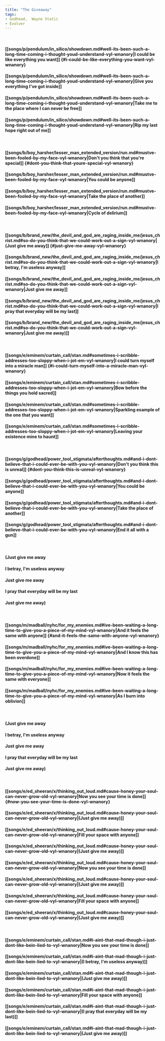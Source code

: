 ```yaml
---
title: "The Giveaway"
tags:
- Godhead,  Wayne Static
- Evolver
---
```

&nbsp;
#### [[songs/p/pendulum/in_silico/showdown.md#well-its-been-such-a-long-time-coming-i-thought-youd-understand-vyl-wnanory|I could be like everything you want]] {#i-could-be-like-everything-you-want-vyl-wnanory}
#### [[songs/p/pendulum/in_silico/showdown.md#well-its-been-such-a-long-time-coming-i-thought-youd-understand-vyl-wnanory|Give you everything I've got inside]]
#### [[songs/p/pendulum/in_silico/showdown.md#well-its-been-such-a-long-time-coming-i-thought-youd-understand-vyl-wnanory|Take me to the place where I can never be free]]
#### [[songs/p/pendulum/in_silico/showdown.md#well-its-been-such-a-long-time-coming-i-thought-youd-understand-vyl-wnanory|Rip my last hope right out of me]]
&nbsp;
#### [[songs/b/boy_harsher/lesser_man_extended_version/run.md#mustve-been-fooled-by-my-face-vyl-wnanory|Don't you think that you're special]] {#dont-you-think-that-youre-special-vyl-wnanory}
#### [[songs/b/boy_harsher/lesser_man_extended_version/run.md#mustve-been-fooled-by-my-face-vyl-wnanory|You could be anyone]]
#### [[songs/b/boy_harsher/lesser_man_extended_version/run.md#mustve-been-fooled-by-my-face-vyl-wnanory|Take the place of another]]
#### [[songs/b/boy_harsher/lesser_man_extended_version/run.md#mustve-been-fooled-by-my-face-vyl-wnanory|Cycle of delirium]]
&nbsp;
#### [[songs/b/brand_new/the_devil_and_god_are_raging_inside_me/jesus_christ.md#so-do-you-think-that-we-could-work-out-a-sign-vyl-wnanory|(Just give me away]] {#just-give-me-away-vyl-wnanory}
#### [[songs/b/brand_new/the_devil_and_god_are_raging_inside_me/jesus_christ.md#so-do-you-think-that-we-could-work-out-a-sign-vyl-wnanory|I betray, I'm useless anyway]]
#### [[songs/b/brand_new/the_devil_and_god_are_raging_inside_me/jesus_christ.md#so-do-you-think-that-we-could-work-out-a-sign-vyl-wnanory|Just give me away]]
#### [[songs/b/brand_new/the_devil_and_god_are_raging_inside_me/jesus_christ.md#so-do-you-think-that-we-could-work-out-a-sign-vyl-wnanory|I pray that everyday will be my last]]
#### [[songs/b/brand_new/the_devil_and_god_are_raging_inside_me/jesus_christ.md#so-do-you-think-that-we-could-work-out-a-sign-vyl-wnanory|Just give me away)]]
&nbsp;
#### [[songs/e/eminem/curtain_call/stan.md#sometimes-i-scribble-addresses-too-sloppy-when-i-jot-em-vyl-wnanory|I could turn myself into a miracle man]] {#i-could-turn-myself-into-a-miracle-man-vyl-wnanory}
#### [[songs/e/eminem/curtain_call/stan.md#sometimes-i-scribble-addresses-too-sloppy-when-i-jot-em-vyl-wnanory|Bow before the things you hold sacred]]
#### [[songs/e/eminem/curtain_call/stan.md#sometimes-i-scribble-addresses-too-sloppy-when-i-jot-em-vyl-wnanory|Sparkling example of the one that you want]]
#### [[songs/e/eminem/curtain_call/stan.md#sometimes-i-scribble-addresses-too-sloppy-when-i-jot-em-vyl-wnanory|Leaving your existence mine to haunt]]
&nbsp;
#### [[songs/g/godhead/power_tool_stigmata/afterthoughts.md#and-i-dont-believe-that-i-could-ever-be-with-you-vyl-wnanory|Don't you think this is unreal]] {#dont-you-think-this-is-unreal-vyl-wnanory}
#### [[songs/g/godhead/power_tool_stigmata/afterthoughts.md#and-i-dont-believe-that-i-could-ever-be-with-you-vyl-wnanory|You could be anyone]]
#### [[songs/g/godhead/power_tool_stigmata/afterthoughts.md#and-i-dont-believe-that-i-could-ever-be-with-you-vyl-wnanory|Take the place of another]]
#### [[songs/g/godhead/power_tool_stigmata/afterthoughts.md#and-i-dont-believe-that-i-could-ever-be-with-you-vyl-wnanory|End it all with a gun]]
&nbsp;
#### (Just give me away
#### I betray, I'm useless anyway
#### Just give me away
#### I pray that everyday will be my last
#### Just give me away)
&nbsp;
#### [[songs/m/madball/nyhc/for_my_enemies.md#ive-been-waiting-a-long-time-to-give-you-a-piece-of-my-mind-vyl-wnanory|And it feels the same with anyone]] {#and-it-feels-the-same-with-anyone-vyl-wnanory}
#### [[songs/m/madball/nyhc/for_my_enemies.md#ive-been-waiting-a-long-time-to-give-you-a-piece-of-my-mind-vyl-wnanory|And I know this has been overdone]]
#### [[songs/m/madball/nyhc/for_my_enemies.md#ive-been-waiting-a-long-time-to-give-you-a-piece-of-my-mind-vyl-wnanory|Now it feels the same with everyone]]
#### [[songs/m/madball/nyhc/for_my_enemies.md#ive-been-waiting-a-long-time-to-give-you-a-piece-of-my-mind-vyl-wnanory|As I burn into oblivion]]
&nbsp;
#### (Just give me away
#### I betray, I'm useless anyway
#### Just give me away
#### I pray that everyday will be my last
#### Just give me away)
&nbsp;
#### [[songs/e/ed_sheeran/x/thinking_out_loud.md#cause-honey-your-soul-can-never-grow-old-vyl-wnanory|Now you see your time is done]] {#now-you-see-your-time-is-done-vyl-wnanory}
#### [[songs/e/ed_sheeran/x/thinking_out_loud.md#cause-honey-your-soul-can-never-grow-old-vyl-wnanory|(Just give me away)]]
#### [[songs/e/ed_sheeran/x/thinking_out_loud.md#cause-honey-your-soul-can-never-grow-old-vyl-wnanory|Fill your space with anyone]]
#### [[songs/e/ed_sheeran/x/thinking_out_loud.md#cause-honey-your-soul-can-never-grow-old-vyl-wnanory|(Just give me away)]]
#### [[songs/e/ed_sheeran/x/thinking_out_loud.md#cause-honey-your-soul-can-never-grow-old-vyl-wnanory|Now you see your time is done]]
#### [[songs/e/ed_sheeran/x/thinking_out_loud.md#cause-honey-your-soul-can-never-grow-old-vyl-wnanory|(Just give me away)]]
#### [[songs/e/ed_sheeran/x/thinking_out_loud.md#cause-honey-your-soul-can-never-grow-old-vyl-wnanory|Fill your space with anyone]]
#### [[songs/e/ed_sheeran/x/thinking_out_loud.md#cause-honey-your-soul-can-never-grow-old-vyl-wnanory|(Just give me away)]]
&nbsp;
#### [[songs/e/eminem/curtain_call/stan.md#i-aint-that-mad-though-i-just-dont-like-bein-lied-to-vyl-wnanory|Now you see your time is done]]
#### [[songs/e/eminem/curtain_call/stan.md#i-aint-that-mad-though-i-just-dont-like-bein-lied-to-vyl-wnanory|(I betray, I'm useless anyway)]]
#### [[songs/e/eminem/curtain_call/stan.md#i-aint-that-mad-though-i-just-dont-like-bein-lied-to-vyl-wnanory|(Just give me away)]]
#### [[songs/e/eminem/curtain_call/stan.md#i-aint-that-mad-though-i-just-dont-like-bein-lied-to-vyl-wnanory|Fill your space with anyone]]
#### [[songs/e/eminem/curtain_call/stan.md#i-aint-that-mad-though-i-just-dont-like-bein-lied-to-vyl-wnanory|(I pray that everyday will be my last)]]
#### [[songs/e/eminem/curtain_call/stan.md#i-aint-that-mad-though-i-just-dont-like-bein-lied-to-vyl-wnanory|(Just give me away)]]
